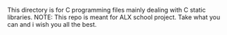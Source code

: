 
This directory is for C programming files mainly dealing with C static libraries.
NOTE: This repo is meant  for ALX school project. Take what you can and i wish you all the best.
